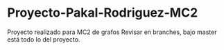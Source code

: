 # Proyecto-Pakal-Rodriguez-MC2
Proyecto realizado para MC2 de grafos
Revisar en branches, bajo master está todo lo del proyecto.
